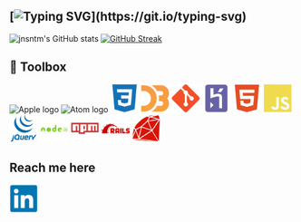 ## [![Typing SVG](https://readme-typing-svg.herokuapp.com?color=%235F7436&lines=Hi+there+%F0%9F%91%8B%2C+I'm+Jonas!)](https://git.io/typing-svg)
![jnsntm's GitHub stats](https://github-readme-stats.vercel.app/api?username=jnsntm&theme=dark&show_icons=true&count_private=true)
[![GitHub Streak](https://github-readme-streak-stats.herokuapp.com/?user=jnsntm)](https://git.io/streak-stats)
<!--<a href="https://github.com/anuraghazra/github-readme-stats">
  <img align="center" src="https://github-readme-stats.vercel.app/api?username=jnsntm&theme=dark&show_icons=true&count_private=true" />
</a>
<a href="(https://github.com/anuraghazra/github-readme-stats)">
  <img align="center" src="https://github-readme-stats.vercel.app/api/top-langs/?username=jnsntm&theme=dark&count_private=truelangs_count=10" />
</a>-->
<!--
**jnsntm/jnsntm** is a ✨ _special_ ✨ repository because its `README.md` (this file) appears on your GitHub profile.

Here are some ideas to get you started:

- 🔭 I’m currently working on ...
- 🌱 I’m currently learning ...
- 👯 I’m looking to collaborate on ...
- 🤔 I’m looking for help with ...
- 💬 Ask me about ...
- 📫 How to reach me: ...
- 😄 Pronouns: ...
- ⚡ Fun fact: ...
-->


## 🧰 Toolbox

<img src="https://cdn.worldvectorlogo.com/logos/apple-1.svg" alt="Apple logo" width="50" height="50"/> <img src="https://cdn.worldvectorlogo.com/logos/atom-4.svg" alt="Atom logo" width="50" height="50"/> <img src="https://github.com/devicons/devicon/blob/master/icons/css3/css3-plain.svg" alt="CSS3 logo" width="50" height="50"/>
<img src="https://github.com/devicons/devicon/blob/master/icons/d3js/d3js-plain.svg" alt="D3js logo" width="50" height="50"/> <img src="https://github.com/devicons/devicon/blob/master/icons/git/git-plain.svg" alt="Git logo" width="50" height="50"/> <img src="https://github.com/devicons/devicon/blob/master/icons/heroku/heroku-plain.svg" alt="Heroku logo" width="50" height="50"/> <img src="https://github.com/devicons/devicon/blob/master/icons/html5/html5-plain.svg" alt="HTML5 logo" width="50" height="50"/> <img src="https://github.com/devicons/devicon/blob/master/icons/javascript/javascript-plain.svg" alt="JavaScript logo" width="50" height="50"/> <img src="https://github.com/devicons/devicon/blob/master/icons/jquery/jquery-plain-wordmark.svg" alt="jQuery logo" width="50" height="50"/> <img src="https://github.com/devicons/devicon/blob/master/icons/nodejs/nodejs-plain-wordmark.svg" alt="NodeJS logo" width="50" height="50"/> <img src="https://github.com/devicons/devicon/blob/master/icons/npm/npm-original-wordmark.svg" alt="npm logo" width="50" height="50"/>
<img src="https://github.com/devicons/devicon/blob/master/icons/rails/rails-plain-wordmark.svg" alt="Rails logo" width="50" height="50"/> <img src="https://github.com/devicons/devicon/blob/master/icons/ruby/ruby-plain.svg" alt="Ruby logo" width="50" height="50"/>

## Reach me here

<a href="https://www.linkedin.com/in/jonas-nörtemann-0b11a816b"><img src="https://github.com/devicons/devicon/blob/master/icons/linkedin/linkedin-original.svg" alt="Rails logo" width="50" height="50"/></a>
